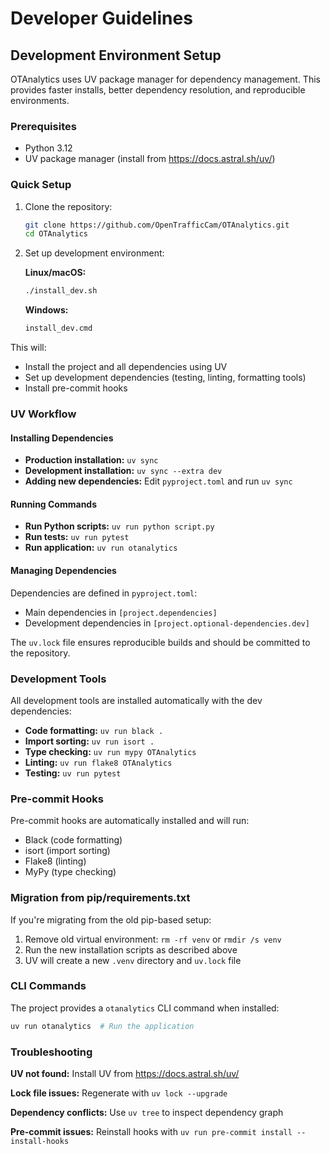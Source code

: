 # Developer Guidelines

## Development Environment Setup

OTAnalytics uses UV package manager for dependency management. This provides faster installs, better dependency resolution, and reproducible environments.

### Prerequisites

- Python 3.12
- UV package manager (install from https://docs.astral.sh/uv/)

### Quick Setup

1. Clone the repository:
   ```bash
   git clone https://github.com/OpenTrafficCam/OTAnalytics.git
   cd OTAnalytics
   ```

2. Set up development environment:
   
   **Linux/macOS:**
   ```bash
   ./install_dev.sh
   ```
   
   **Windows:**
   ```cmd
   install_dev.cmd
   ```

This will:

- Install the project and all dependencies using UV
- Set up development dependencies (testing, linting, formatting tools)
- Install pre-commit hooks

### UV Workflow

#### Installing Dependencies

- **Production installation:** `uv sync`
- **Development installation:** `uv sync --extra dev`
- **Adding new dependencies:** Edit `pyproject.toml` and run `uv sync`

#### Running Commands

- **Run Python scripts:** `uv run python script.py`
- **Run tests:** `uv run pytest`
- **Run application:** `uv run otanalytics`

#### Managing Dependencies

Dependencies are defined in `pyproject.toml`:

- Main dependencies in `[project.dependencies]`
- Development dependencies in `[project.optional-dependencies.dev]`

The `uv.lock` file ensures reproducible builds and should be committed to the repository.

### Development Tools

All development tools are installed automatically with the dev dependencies:

- **Code formatting:** `uv run black .`
- **Import sorting:** `uv run isort .`
- **Type checking:** `uv run mypy OTAnalytics`
- **Linting:** `uv run flake8 OTAnalytics`
- **Testing:** `uv run pytest`

### Pre-commit Hooks

Pre-commit hooks are automatically installed and will run:

- Black (code formatting)
- isort (import sorting)
- Flake8 (linting)
- MyPy (type checking)

### Migration from pip/requirements.txt

If you're migrating from the old pip-based setup:

1. Remove old virtual environment: `rm -rf venv` or `rmdir /s venv`
2. Run the new installation scripts as described above
3. UV will create a new `.venv` directory and `uv.lock` file

### CLI Commands

The project provides a `otanalytics` CLI command when installed:
```bash
uv run otanalytics  # Run the application
```

### Troubleshooting

**UV not found:** Install UV from https://docs.astral.sh/uv/

**Lock file issues:** Regenerate with `uv lock --upgrade`

**Dependency conflicts:** Use `uv tree` to inspect dependency graph

**Pre-commit issues:** Reinstall hooks with `uv run pre-commit install --install-hooks`